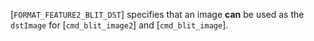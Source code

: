 [`FORMAT_FEATURE2_BLIT_DST`] specifies that an image  **can**  be
    used as the `dstImage` for
[`cmd_blit_image2`] and
    [`cmd_blit_image`].